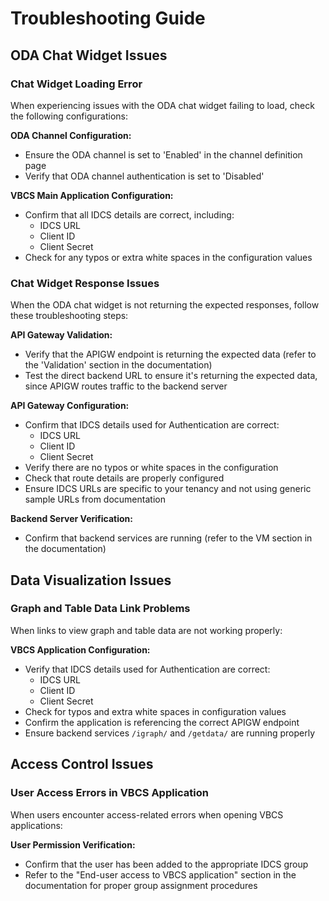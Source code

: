 # Troubleshooting Guide

## ODA Chat Widget Issues

### Chat Widget Loading Error

When experiencing issues with the ODA chat widget failing to load, check the following configurations:

**ODA Channel Configuration:**
- Ensure the ODA channel is set to 'Enabled' in the channel definition page
- Verify that ODA channel authentication is set to 'Disabled'

**VBCS Main Application Configuration:**
- Confirm that all IDCS details are correct, including:
  - IDCS URL
  - Client ID
  - Client Secret
- Check for any typos or extra white spaces in the configuration values

### Chat Widget Response Issues

When the ODA chat widget is not returning the expected responses, follow these troubleshooting steps:

**API Gateway Validation:**
- Verify that the APIGW endpoint is returning the expected data (refer to the 'Validation' section in the documentation)
- Test the direct backend URL to ensure it's returning the expected data, since APIGW routes traffic to the backend server

**API Gateway Configuration:**
- Confirm that IDCS details used for Authentication are correct:
  - IDCS URL
  - Client ID
  - Client Secret
- Verify there are no typos or white spaces in the configuration
- Check that route details are properly configured
- Ensure IDCS URLs are specific to your tenancy and not using generic sample URLs from documentation

**Backend Server Verification:**
- Confirm that backend services are running (refer to the VM section in the documentation)

## Data Visualization Issues

### Graph and Table Data Link Problems

When links to view graph and table data are not working properly:

**VBCS Application Configuration:**
- Verify that IDCS details used for Authentication are correct:
  - IDCS URL
  - Client ID
  - Client Secret
- Check for typos and extra white spaces in configuration values
- Confirm the application is referencing the correct APIGW endpoint
- Ensure backend services `/igraph/` and `/getdata/` are running properly

## Access Control Issues

### User Access Errors in VBCS Application

When users encounter access-related errors when opening VBCS applications:

**User Permission Verification:**
- Confirm that the user has been added to the appropriate IDCS group
- Refer to the "End-user access to VBCS application" section in the documentation for proper group assignment procedures
